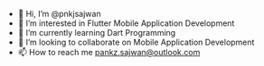 - 👋 Hi, I’m @pnkjsajwan
- 👀 I’m interested in Flutter Mobile Application Development
- 🌱 I’m currently learning Dart Programming
- 💞️ I’m looking to collaborate on Mobile Application Development
- 📫 How to reach me pankz.sajwan@outlook.com

<!---
pnkjsajwan/pnkjsajwan is a ✨ special ✨ repository because its `README.md` (this file) appears on your GitHub profile.
You can click the Preview link to take a look at your changes.
--->
